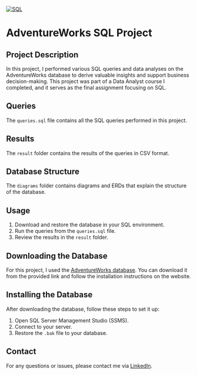 [![SQL](https://img.shields.io/badge/SQL-Database-blue)](https://docs.microsoft.com/en-us/sql/samples/adventureworks-install-configure)

# AdventureWorks SQL Project

## Project Description
In this project, I performed various SQL queries and data analyses on the AdventureWorks database to derive valuable insights and support business decision-making. This project was part of a Data Analyst course I completed, and it serves as the final assignment focusing on SQL.

## Queries
The `queries.sql` file contains all the SQL queries performed in this project.

## Results
The `result` folder contains the results of the queries in CSV format.

## Database Structure
The `diagrams` folder contains diagrams and ERDs that explain the structure of the database.

## Usage
1. Download and restore the database in your SQL environment.
2. Run the queries from the `queries.sql` file.
3. Review the results in the `result` folder.

## Downloading the Database
For this project, I used the [AdventureWorks database](https://docs.microsoft.com/en-us/sql/samples/adventureworks-install-configure). You can download it from the provided link and follow the installation instructions on the website.

## Installing the Database
After downloading the database, follow these steps to set it up:
1. Open SQL Server Management Studio (SSMS).
2. Connect to your server.
3. Restore the `.bak` file to your database.

## Contact
For any questions or issues, please contact me via [LinkedIn](https://www.linkedin.com/in/guy-bar-5b7a09224/).
